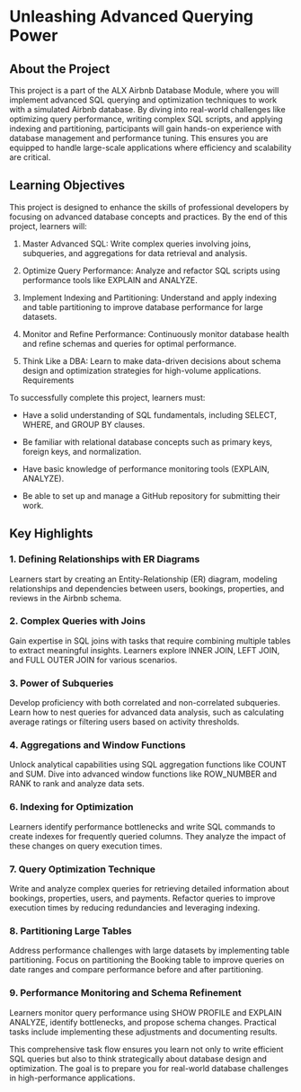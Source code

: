 
# Unleashing Advanced Querying Power

## About the Project

This project is a part of the ALX Airbnb Database Module, where you will implement advanced SQL querying and optimization techniques to work with a simulated Airbnb database. By diving into real-world challenges like optimizing query performance, writing complex SQL scripts, and applying indexing and partitioning, participants will gain hands-on experience with database management and performance tuning. This ensures you are equipped to handle large-scale applications where efficiency and scalability are critical.

## Learning Objectives

This project is designed to enhance the skills of professional developers by focusing on advanced database concepts and practices. By the end of this project, learners will:

1. Master Advanced SQL:
Write complex queries involving joins, subqueries, and aggregations for data retrieval and analysis.

2. Optimize Query Performance: Analyze and refactor SQL scripts using performance tools like EXPLAIN and ANALYZE.

3. Implement Indexing and Partitioning: Understand and apply indexing and table partitioning to improve database performance for large datasets.
   
4. Monitor and Refine Performance: Continuously monitor database health and refine schemas and queries for optimal performance.
   
5. Think Like a DBA: Learn to make data-driven decisions about schema design and optimization strategies for high-volume applications.
Requirements

To successfully complete this project, learners must:

- Have a solid understanding of SQL fundamentals, including SELECT, WHERE, and GROUP BY clauses.

- Be familiar with relational database concepts such as primary keys, foreign keys, and normalization.

- Have basic knowledge of performance monitoring tools (EXPLAIN, ANALYZE).

- Be able to set up and manage a GitHub repository for submitting their work.

## Key Highlights

### 1. Defining Relationships with ER Diagrams

Learners start by creating an Entity-Relationship (ER) diagram, modeling relationships and dependencies between users, bookings, properties, and reviews in the Airbnb schema.

### 2. Complex Queries with Joins
Gain expertise in SQL joins with tasks that require combining multiple tables to extract meaningful insights. Learners explore INNER JOIN, LEFT JOIN, and FULL OUTER JOIN for various scenarios.

### 3. Power of Subqueries
Develop proficiency with both correlated and non-correlated subqueries. Learn how to nest queries for advanced data analysis, such as calculating average ratings or filtering users based on activity thresholds.

### 4. Aggregations and Window Functions
   
Unlock analytical capabilities using SQL aggregation functions like COUNT and SUM. Dive into advanced window functions like ROW_NUMBER and RANK to rank and analyze data sets.

### 6. Indexing for Optimization
   
Learners identify performance bottlenecks and write SQL commands to create indexes for frequently queried columns. They analyze the impact of these changes on query execution times.

### 7. Query Optimization Technique

Write and analyze complex queries for retrieving detailed information about bookings, properties, users, and payments. Refactor queries to improve execution times by reducing redundancies and leveraging indexing.

### 8. Partitioning Large Tables

Address performance challenges with large datasets by implementing table partitioning. Focus on partitioning the Booking table to improve queries on date ranges and compare performance before and after partitioning.

### 9. Performance Monitoring and Schema Refinement

Learners monitor query performance using SHOW PROFILE and EXPLAIN ANALYZE, identify bottlenecks, and propose schema changes. Practical tasks include implementing these adjustments and documenting results.

This comprehensive task flow ensures you learn not only to write efficient SQL queries but also to think strategically about database design and optimization. The goal is to prepare you for real-world database challenges in high-performance applications.

